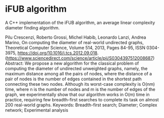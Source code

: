# iFUB algorithm
A C++ implementation of the iFUB algorithm, an average linear complexity diameter finding algorithm.

Pilu Crescenzi, Roberto Grossi, Michel Habib, Leonardo Lanzi, Andrea Marino,
On computing the diameter of real-world undirected graphs,
Theoretical Computer Science,
Volume 514,
2013,
Pages 84-95,
ISSN 0304-3975,
https://doi.org/10.1016/j.tcs.2012.09.018.
(https://www.sciencedirect.com/science/article/pii/S0304397512008687)
Abstract: We propose a new algorithm for the classical problem of computing the diameter of undirected unweighted graphs, namely, the maximum distance among all the pairs of nodes, where the distance of a pair of nodes is the number of edges contained in the shortest path connecting these two nodes. Although its worst-case complexity is O(nm) time, where n is the number of nodes and m is the number of edges of the graph, we experimentally show that our algorithm works in O(m) time in practice, requiring few breadth-first searches to complete its task on almost 200 real-world graphs.
Keywords: Breadth-first search; Diameter; Complex network; Experimental analysis

